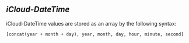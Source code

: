 *iCloud-DateTime*
----
  iCloud-DateTime values are stored as an array by the following syntax:
                                                         
  ```
  [concat(year + month + day), year, month, day, hour, minute, second]
  ```
   